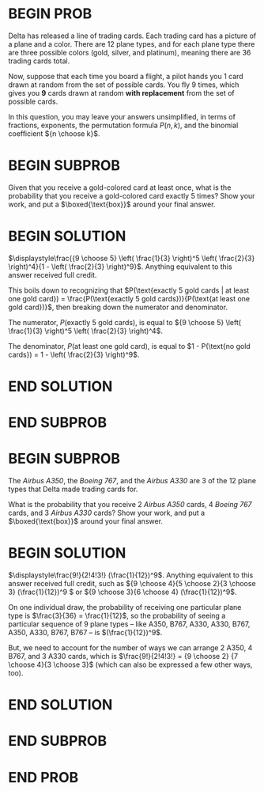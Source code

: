 # BEGIN PROB

Delta has released a line of trading cards. Each trading card has a
picture of a plane and a color. There are 12 plane types, and for each
plane type there are three possible colors (gold, silver, and platinum),
meaning there are 36 trading cards total.

Now, suppose that each time you board a flight, a pilot hands you 1 card
drawn at random from the set of possible cards. You fly 9 times, which
gives you **9** cards drawn at random **with replacement** from the set
of possible cards.

In this question, you may leave your answers unsimplified, in terms of
fractions, exponents, the permutation formula $P(n, k)$, and the
binomial coefficient ${n \choose k}$.

# BEGIN SUBPROB

Given that you receive a gold-colored card at least once, what is the
probability that you receive a gold-colored card exactly 5 times? Show
your work, and put a $\boxed{\text{box}}$ around your final answer.


# BEGIN SOLUTION

$\displaystyle\frac{{9 \choose 5} \left( \frac{1}{3} \right)^5 \left( \frac{2}{3} \right)^4}{1 - \left( \frac{2}{3} \right)^9}$. Anything equivalent to this answer received full credit.

This boils down to recognizing that $P(\text{exactly 5 gold cards | at least one gold card}) = \frac{P(\text{exactly 5 gold cards})}{P(\text{at least one gold card})}$, then breaking down the numerator and denominator.

The numerator, $P(\text{exactly 5 gold cards})$, is equal to ${9 \choose 5} \left( \frac{1}{3} \right)^5 \left( \frac{2}{3} \right)^4$.

The denominator, $P(\text{at least one gold card})$, is equal to $1 - P(\text{no gold cards}) = 1 - \left( \frac{2}{3} \right)^9$.

# END SOLUTION

# END SUBPROB

# BEGIN SUBPROB

The *Airbus A350*, the *Boeing 767*, and the *Airbus A330* are 3 of the
12 plane types that Delta made trading cards for.

What is the probability that you receive 2 *Airbus A350* cards, 4
*Boeing 767* cards, and 3 *Airbus A330* cards? Show your work, and put a
$\boxed{\text{box}}$ around your final answer.


# BEGIN SOLUTION

$\displaystyle\frac{9!}{2!4!3!} (\frac{1}{12})^9$. Anything equivalent to this answer received full credit, such as ${9 \choose 4}{5 \choose 2}{3 \choose 3} (\frac{1}{12})^9 $ or ${9 \choose 3}{6 \choose 4} (\frac{1}{12})^9$.

On one individual draw, the probability of receiving one particular plane type is $\frac{3}{36} = \frac{1}{12}$, so the probability of seeing a particular sequence of 9 plane types – like A350, B767, A330, A330, B767, A350, A330, B767, B767 – is $(\frac{1}{12})^9$.

But, we need to account for the number of ways we can arrange 2 A350, 4 B767, and 3 A330 cards, which is $\frac{9!}{2!4!3!} = {9 \choose 2} {7 \choose 4}{3 \choose 3}$ (which can also be expressed a few other ways, too).

# END SOLUTION

# END SUBPROB

# END PROB
